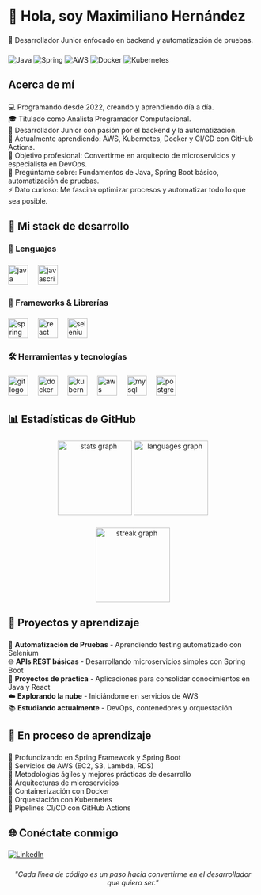 <h1 align="left">👋 Hola, soy Maximiliano Hernández</h1>

###

<p align="left">🎯 Desarrollador Junior enfocado en backend y automatización de pruebas.</p>

###

<div align="left">
  <img src="https://img.shields.io/badge/Java-Junior-blue?style=for-the-badge&logo=java" alt="Java"/>
  <img src="https://img.shields.io/badge/Spring-Junior-green?style=for-the-badge&logo=spring" alt="Spring"/>
  <img src="https://img.shields.io/badge/AWS-Learning-orange?style=for-the-badge&logo=amazonaws" alt="AWS"/>
  <img src="https://img.shields.io/badge/Docker-Learning-blue?style=for-the-badge&logo=docker" alt="Docker"/>
  <img src="https://img.shields.io/badge/Kubernetes-Learning-purple?style=for-the-badge&logo=kubernetes" alt="Kubernetes"/>
</div>

###

<h2 align="left">Acerca de mí</h2>

###

<p align="left">💻 Programando desde 2022, creando y aprendiendo día a día.<br>🎓 Titulado como Analista Programador Computacional.<br>🔭 Desarrollador Junior con pasión por el backend y la automatización.<br>🚀 Actualmente aprendiendo: AWS, Kubernetes, Docker y CI/CD con GitHub Actions.<br>🎯 Objetivo profesional: Convertirme en arquitecto de microservicios y especialista en DevOps.<br>💬 Pregúntame sobre: Fundamentos de Java, Spring Boot básico, automatización de pruebas.<br>⚡ Dato curioso: Me fascina optimizar procesos y automatizar todo lo que sea posible.</p>

###

<h2 align="left">🧠 Mi stack de desarrollo</h2>

###

<h3 align="left">📝 Lenguajes</h3>

###

<div align="left">
  <img src="https://cdn.jsdelivr.net/gh/devicons/devicon/icons/java/java-original.svg" height="40" alt="java logo"  />
  <img width="12" />
  <img src="https://cdn.jsdelivr.net/gh/devicons/devicon/icons/javascript/javascript-original.svg" height="40" alt="javascript logo"  />
</div>

###

<h3 align="left">🧱 Frameworks & Librerías</h3>

###

<div align="left">
  <img src="https://cdn.jsdelivr.net/gh/devicons/devicon/icons/spring/spring-original.svg" height="40" alt="spring logo"  />
  <img width="12" />
  <img src="https://cdn.jsdelivr.net/gh/devicons/devicon/icons/react/react-original.svg" height="40" alt="react logo"  />
  <img width="12" />
  <img src="https://cdn.jsdelivr.net/gh/devicons/devicon/icons/selenium/selenium-original.svg" height="40" alt="selenium logo"  />
</div>

###

<h3 align="left">🛠️ Herramientas y tecnologías</h3>

###

<div align="left">
  <img src="https://cdn.jsdelivr.net/gh/devicons/devicon/icons/git/git-original.svg" height="40" alt="git logo"  />
  <img width="12" />
  <img src="https://cdn.jsdelivr.net/gh/devicons/devicon/icons/docker/docker-original.svg" height="40" alt="docker logo"  />
  <img width="12" />
  <img src="https://cdn.jsdelivr.net/gh/devicons/devicon/icons/kubernetes/kubernetes-plain.svg" height="40" alt="kubernetes logo"  />
  <img width="12" />
  <img src="https://cdn.jsdelivr.net/gh/devicons/devicon/icons/amazonwebservices/amazonwebservices-original.svg" height="40" alt="aws logo"  />
  <img width="12" />
  <img src="https://cdn.jsdelivr.net/gh/devicons/devicon/icons/mysql/mysql-original.svg" height="40" alt="mysql logo"  />
  <img width="12" />
  <img src="https://cdn.jsdelivr.net/gh/devicons/devicon/icons/postgresql/postgresql-original.svg" height="40" alt="postgresql logo"  />
</div>

###

<h2 align="left">📊 Estadísticas de GitHub</h2>

###

<div align="center">
  <img src="https://github-readme-stats.vercel.app/api?username=maxhernandezg&hide_title=false&hide_rank=false&show_icons=true&include_all_commits=true&count_private=true&disable_animations=false&theme=dracula&locale=es&hide_border=false" height="150" alt="stats graph"  />
  <img src="https://github-readme-stats.vercel.app/api/top-langs?username=maxhernandezg&locale=es&hide_title=false&layout=compact&card_width=320&langs_count=5&theme=dracula&hide_border=false" height="150" alt="languages graph"  />
</div>

###

<div align="center">
  <img src="https://streak-stats.demolab.com?user=maxhernandezg&locale=es&mode=daily&theme=dracula&hide_border=false&border_radius=5" height="150" alt="streak graph"  />
</div>

###

<h2 align="left">🚀 Proyectos y aprendizaje</h2>

###

<p align="left">🔧 <strong>Automatización de Pruebas</strong> - Aprendiendo testing automatizado con Selenium<br>🌐 <strong>APIs REST básicas</strong> - Desarrollando microservicios simples con Spring Boot<br>📱 <strong>Proyectos de práctica</strong> - Aplicaciones para consolidar conocimientos en Java y React<br>☁️ <strong>Explorando la nube</strong> - Iniciándome en servicios de AWS<br>📚 <strong>Estudiando actualmente</strong> - DevOps, contenedores y orquestación</p>

###

<h2 align="left">🌱 En proceso de aprendizaje</h2>

###

<p align="left">🔹 Profundizando en Spring Framework y Spring Boot<br>🔹 Servicios de AWS (EC2, S3, Lambda, RDS)<br>🔹 Metodologías ágiles y mejores prácticas de desarrollo<br>🔹 Arquitecturas de microservicios<br>🔹 Containerización con Docker<br>🔹 Orquestación con Kubernetes<br>🔹 Pipelines CI/CD con GitHub Actions</p>

###

<h2 align="left">🌐 Conéctate conmigo</h2>

###

<div align="left">
  <a href="https://www.linkedin.com/in/maxhernandezg/" target="_blank">
    <img src="https://img.shields.io/badge/LinkedIn-0077B5?style=for-the-badge&logo=linkedin&logoColor=white" alt="LinkedIn"/>
  </a>
</div>

###

<div align="center">
  <p><em>"Cada línea de código es un paso hacia convertirme en el desarrollador que quiero ser."</em></p>
</div>

###
